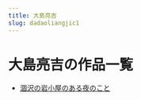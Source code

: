 ```yaml
---
title: 大島亮吉
slug: dadaoliangjic1
---
```


# 大島亮吉の作品一覧

- [涸沢の岩小屋のある夜のこと](hezenoyanxiaowunoaruyenokoto61)

